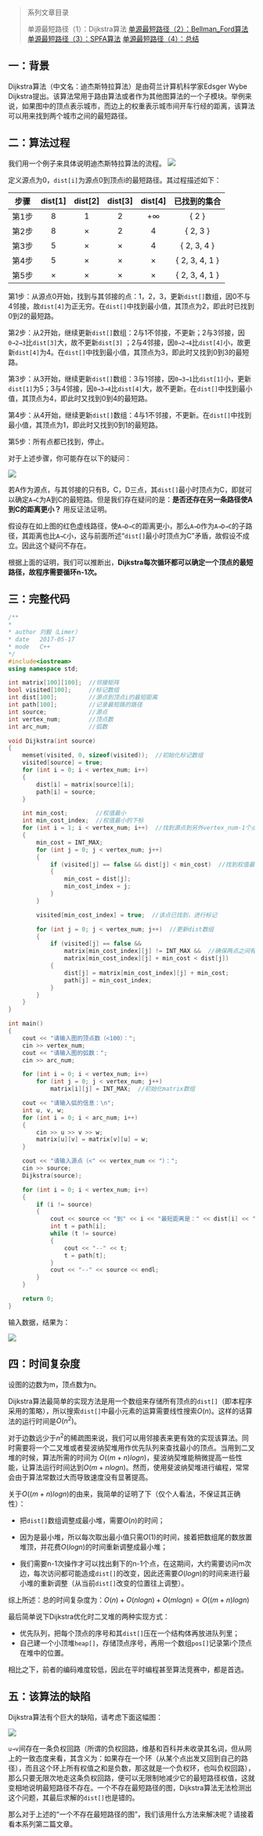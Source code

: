 > 系列文章目录
>
> 单源最短路径（1）：Dijkstra算法
> [单源最短路径（2）：Bellman_Ford算法](http://www.61mon.com/index.php/archives/195/)
> [单源最短路径（3）：SPFA算法](http://www.61mon.com/index.php/archives/196/)
> [单源最短路径（4）：总结](http://www.61mon.com/index.php/archives/200/)

## 一：背景
Dijkstra算法（中文名：迪杰斯特拉算法）是由荷兰计算机科学家Edsger Wybe Dijkstra提出。该算法常用于路由算法或者作为其他图算法的一个子模块。举例来说，如果图中的顶点表示城市，而边上的权重表示城市间开车行经的距离，该算法可以用来找到两个城市之间的最短路径。


<!--more-->


## 二：算法过程
我们用一个例子来具体说明迪杰斯特拉算法的流程。
![](http://oi0fekpsr.bkt.clouddn.com/%E5%8D%95%E6%BA%90%E6%9C%80%E7%9F%AD%E8%B7%AF%E5%BE%84__1.png#mirages-width=450&mirages-height=380&mirages-cdn-type=1)

定义源点为0，`dist[i]`为源点0到顶点i的最短路径。其过程描述如下：

|  步骤  | dist[1] | dist[2] | dist[3] | dist[4] |     已找到的集合     |
| :--: | :-----: | :-----: | :-----: | :-----: | :------------: |
| 第1步  |    8    |    1    |    2    |   +∞    |     { 2 }      |
| 第2步  |    8    |    ×    |    2    |    4    |    { 2, 3 }    |
| 第3步  |    5    |    ×    |    ×    |    4    |  { 2, 3, 4 }   |
| 第4步  |    5    |    ×    |    ×    |    ×    | { 2, 3, 4, 1 } |
| 第5步  |    ×    |    ×    |    ×    |    ×    | { 2, 3, 4, 1 } |

第1步：从源点0开始，找到与其邻接的点：1，2，3，更新`dist[]`数组，因0不与4邻接，故`dist[4]`为正无穷。在`dist[]`中找到最小值，其顶点为2，即此时已找到0到2的最短路。

第2步：从2开始，继续更新`dist[]`数组：2与1不邻接，不更新；2与3邻接，因`0→2→3`比`dist[3]`大，故不更新`dist[3]` ；2与4邻接，因`0→2→4`比`dist[4]`小，故更新`dist[4]`为4。在`dist[]`中找到最小值，其顶点为3，即此时又找到0到3的最短路。

第3步：从3开始，继续更新`dist[]`数组：3与1邻接，因`0→3→1`比`dist[1]`小，更新`dist[1]`为5；3与4邻接，因`0→3→4`比`dist[4]`大，故不更新。在`dist[]`中找到最小值，其顶点为4，即此时又找到0到4的最短路。

第4步：从4开始，继续更新`dist[]`数组：4与1不邻接，不更新。在`dist[]`中找到最小值，其顶点为1，即此时又找到0到1的最短路。

第5步：所有点都已找到，停止。

对于上述步骤，你可能存在以下的疑问：

![](http://oi0fekpsr.bkt.clouddn.com/%E5%8D%95%E6%BA%90%E6%9C%80%E7%9F%AD%E8%B7%AF%E5%BE%84_3.png#mirages-width=460&mirages-height=360&mirages-cdn-type=1)

若A作为源点，与其邻接的只有B，C，D三点，其`dist[]`最小时顶点为C，即就可以确定`A→C`为A到C的最短路。但是我们存在疑问的是：**是否还存在另一条路径使A到C的距离更小？** 用反证法证明。

假设存在如上图的红色虚线路径，使`A→D→C`的距离更小，那么`A→D`作为`A→D→C`的子路径，其距离也比`A→C`小，这与前面所述“`dist[]`最小时顶点为C”矛盾，故假设不成立。因此这个疑问不存在。

根据上面的证明，我们可以推断出，**Dijkstra每次循环都可以确定一个顶点的最短路径，故程序需要循环n-1次。**

## 三：完整代码

```c++
/**
*
* author 刘毅（Limer）
* date   2017-05-17
* mode   C++
*/
#include<iostream>
using namespace std;

int matrix[100][100];  //邻接矩阵
bool visited[100];     //标记数组
int dist[100];         //源点到顶点i的最短距离
int path[100];         //记录最短路的路径
int source;            //源点
int vertex_num;        //顶点数
int arc_num;           //弧数

void Dijkstra(int source)
{
	memset(visited, 0, sizeof(visited));  //初始化标记数组
	visited[source] = true;
	for (int i = 0; i < vertex_num; i++)
	{
		dist[i] = matrix[source][i];
		path[i] = source;
	}

	int min_cost;        //权值最小
	int min_cost_index;  //权值最小的下标
	for (int i = 1; i < vertex_num; i++)  //找到源点到另外vertex_num-1个点的最短路径
	{
		min_cost = INT_MAX;
		for (int j = 0; j < vertex_num; j++)
		{
			if (visited[j] == false && dist[j] < min_cost)  //找到权值最小
			{
				min_cost = dist[j];
				min_cost_index = j;
			}
		}

		visited[min_cost_index] = true;  //该点已找到，进行标记

		for (int j = 0; j < vertex_num; j++)  //更新dist数组
		{
			if (visited[j] == false && 
				matrix[min_cost_index][j] != INT_MAX &&  //确保两点之间有弧
				matrix[min_cost_index][j] + min_cost < dist[j])
			{
				dist[j] = matrix[min_cost_index][j] + min_cost;
				path[j] = min_cost_index;
			}
		}
	}
}

int main()
{
	cout << "请输入图的顶点数（<100）：";
	cin >> vertex_num;
	cout << "请输入图的弧数：";
	cin >> arc_num;

	for (int i = 0; i < vertex_num; i++)
		for (int j = 0; j < vertex_num; j++)
			matrix[i][j] = INT_MAX;  //初始化matrix数组

	cout << "请输入弧的信息：\n";
	int u, v, w;
	for (int i = 0; i < arc_num; i++)
	{
		cin >> u >> v >> w;
		matrix[u][v] = matrix[v][u] = w;
	}

	cout << "请输入源点（<" << vertex_num << "）：";
	cin >> source;
	Dijkstra(source);

	for (int i = 0; i < vertex_num; i++)
	{
		if (i != source)
		{
			cout << source << "到" << i << "最短距离是：" << dist[i] << "，路径是：" << i;
			int t = path[i];
			while (t != source)
			{
				cout << "--" << t;
				t = path[t];
			}
			cout << "--" << source << endl;
		}
	}

	return 0;
}
```

输入数据，结果为：

![](http://oi0fekpsr.bkt.clouddn.com/%E5%8D%95%E6%BA%90%E6%9C%80%E7%9F%AD%E8%B7%AF%E5%BE%84_2.png#mirages-width=356&mirages-height=277&mirages-cdn-type=1)

## 四：时间复杂度
设图的边数为m，顶点数为n。

Dijkstra算法最简单的实现方法是用一个数组来存储所有顶点的`dist[]`（即本程序采用的策略），所以搜索`dist[]`中最小元素的运算需要线性搜索$O(n)$。这样的话算法的运行时间是$O(n^2)$。

对于边数远少于$n^2$的稀疏图来说，我们可以用邻接表来更有效的实现该算法。同时需要将一个二叉堆或者斐波纳契堆用作优先队列来查找最小的顶点。当用到二叉堆的时候，算法所需的时间为 $O((m+n)logn)$，斐波纳契堆能稍微提高一些性能，让算法运行时间达到$O(m+nlogn)$。然而，使用斐波纳契堆进行编程，常常会由于算法常数过大而导致速度没有显著提高。

关于$O((m+n)logn)$的由来，我简单的证明了下（仅个人看法，不保证其正确性）：

*  把`dist[]`数组调整成最小堆，需要$O(n)$的时间； 

*  因为是最小堆，所以每次取出最小值只需$O(1)$的时间，接着把数组尾的数放置堆顶，并花费$O(logn)$的时间重新调整成最小堆；

*  我们需要n-1次操作才可以找出剩下的n-1个点，在这期间，大约需要访问m次边，每次访问都可能造成`dist[]`的改变，因此还需要$O(logn)$的时间来进行最小堆的重新调整（从当前`dist[]`改变的位置往上调整）。

综上所述：总的时间复杂度为：$O(n)+O(nlogn)+O(mlogn)=O((m+n)logn)$

最后简单说下Dijkstra优化时二叉堆的两种实现方式：

* 优先队列，把每个顶点的序号和其`dist[]`压在一个结构体再放进队列里；
* 自己建一个小顶堆`heap[]`，存储顶点序号，再用一个数组`pos[]`记录第i个顶点在堆中的位置。

相比之下，前者的编码难度较低，因此在平时编程甚至算法竞赛中，都是首选。

## 五：该算法的缺陷

Dijkstra算法有个巨大的缺陷，请考虑下面这幅图：

![](http://oi0fekpsr.bkt.clouddn.com/%E5%8D%95%E6%BA%90%E6%9C%80%E7%9F%AD%E8%B7%AF%E5%BE%84_4.png#mirages-width=550&mirages-height=300&mirages-cdn-type=1)

`u→v`间存在一条负权回路（所谓的负权回路，维基和百科并未收录其名词，但从网上的一致态度来看，其含义为：如果存在一个环（从某个点出发又回到自己的路径），而且这个环上所有权值之和是负数，那这就是一个负权环，也叫负权回路），那么只要无限次地走这条负权回路，便可以无限制地减少它的最短路径权值，这就变相地说明最短路径不存在。一个不存在最短路径的图，Dijkstra算法无法检测出这个问题，其最后求解的`dist[]`也是错的。

那么对于上述的“一个不存在最短路径的图”，我们该用什么方法来解决呢？请接着看本系列第二篇文章。
